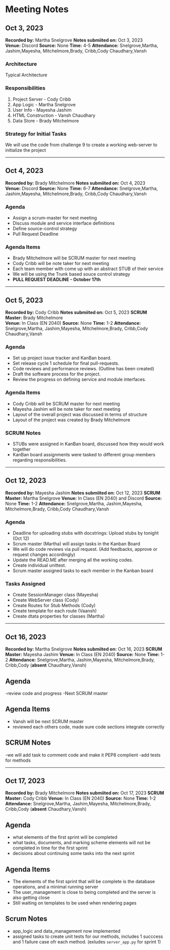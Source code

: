 # Meeting Notes 

## Oct 3, 2023 
**Recorded by:** Martha Snelgrove 
**Notes submiited on:** Oct 3, 2023  
**Venue:**  Discord 
**Source:** None 
**Time:**  4-5 
**Attendance:** Snelgrove,Martha, Jashim,Mayesha, Mitchelmore,Brady, Cribb,Cody Chaudhary,Vansh

### Architecture
Typical Architecture

### Responsibilities
1. Project Server - Cody Cribb
2. App Logic - Martha Snelgrove
3. User Info - Mayesha Jashim
4. HTML Construction - Vansh Chaudhary
5. Data Store - Brady Mitchelmore

### Strategy for Initial Tasks
We will use the code from challenge 9 to create a working web-server to initialize the project

---

## Oct 4, 2023 
**Recorded by:** Brady Mitchelmore
**Notes submiited on:** Oct 4, 2023  
**Venue:**  Discord 
**Source:** None 
**Time:**  6-7 
**Attendance:** Snelgrove,Martha, Jashim,Mayesha, Mitchelmore,Brady, Cribb,Cody Chaudhary,Vansh

### Agenda
- Assign a scrum-master for next meeting
- Discuss module and service interface definitions
- Define source-control strategy
- Pull Request Deadline

### Agenda Items
- Brady Mitchelmore will be SCRUM master for next meeting
- Cody Cribb will be note taker for next meeting
- Each team member with come up with an abstract STUB of their service
- We will be using the Trunk based souce control strategy
- **PULL REQUEST DEADLINE - October 17th**

---

## Oct 5, 2023 
**Recorded by:** Cody Cribb
**Notes submiited on:** Oct 5, 2023
**SCRUM Master:** Brady Mitchelmore  
**Venue:**  In Class (EN 2040) 
**Source:** None 
**Time:**  1-2 
**Attendance:** Snelgrove,Martha, Jashim,Mayesha, Mitchelmore,Brady, Cribb,Cody Chaudhary,Vansh

### Agenda
- Set up project issue tracker and KanBan board.
- Set release cycle 1 schedule for final pull-requests.
- Code reviews and performance reviews. (Outline has been created)
- Draft the software process for the project.
- Review the progress on defining service and module interfaces.

### Agenda Items
- Cody Cribb will be SCRUM master for next meeting
- Mayesha Jashim will be note taker for next meeting
- Layout of the overall project was discussed in terms of structure
- Layout of the project was created by Brady Mitchelmore

### SCRUM Notes
- STUBs were assigned in KanBan board, discussed how they would work together
- KanBan board assignments were tasked to different group members regarding responsibilities. 

---

## Oct 12, 2023 
**Recorded by:** Mayesha Jashim
**Notes submiited on:** Oct 12, 2023
**SCRUM Master:** Martha Snelgrove
**Venue:**  In Class (EN 2040) and Discord 
**Source:** None 
**Time:**  1-2 
**Attendance:** Snelgrove,Martha, Jashim,Mayesha, Mitchelmore,Brady, Cribb,Cody Chaudhary,Vansh

### Agenda
- Deadline for uploading stubs with docstrings: Upload stubs by tonight (Oct 12)
- Scrum master (Martha) will assign tasks in the Kanban Board
- We will do code reviews via pull request. (Add feedbacks, approve or request changes accordingly)
- Update the READ.ME after merging all the working codes.
- Create individual unittest. 
- Scrum master assigned tasks to each member in the Kanban board
### Tasks Assigned
- Create SessionManager class (Mayesha)
- Create WebServer class (Cody)
- Create Routes for Stub Methods (Cody)
- Create template for each route (Vaansh)
- Create dtata properties for classes (Martha)

---

## Oct 16, 2023 
**Recorded by:** Martha Snelgrove
**Notes submiited on:** Oct 16, 2023
**SCRUM Master:** Mayesha Jashim
**Venue:**  In Class (EN 2040) 
**Source:** None 
**Time:**  1-2 
**Attendance:** Snelgrove,Martha, Jashim,Mayesha, Mitchelmore,Brady, Cribb,Cody (**absent** Chaudhary,Vansh)

## Agenda
-review code and progress
-Next SCRUM master

## Agenda Items
- Vansh will be next SCRUM master
- reviewed each others code, made sure code sections integrate correctly

## SCRUM Notes
-we will add task to comment code and make it PEP8 complient
-add tests for methods

---

## Oct 17, 2023 
**Recorded by:** Brady Mitchelmore
**Notes submiited on:** Oct 17, 2023
**SCRUM Master:** Cody Cribb
**Venue:**  In Class (EN 2040) 
**Source:** None 
**Time:**  1-2 
**Attendance:** Snelgrove,Martha, Jashim,Mayesha, Mitchelmore,Brady, Cribb,Cody (**absent** Chaudhary,Vansh)

## Agenda
- what elements of the first sprint will be completed
- what tasks, documents, and marking scheme elements will not be completed in time for the first sprint
- decisions about continuing some tasks into the next sprint

## Agenda Items
- The elements of the first sprint that will be complete is the database operations, and a minimal running server
- The user_management is close to being completed and the server is also getting close
- Still waiting on templates to be used when rendering pages

## Scrum Notes
- app_logic and data_management now implemented
- assigned tasks to create unit tests for our methods, includes 1 succcess and 1 failure case ofr each method. (exludes `server_app.py` for sprint 1)
